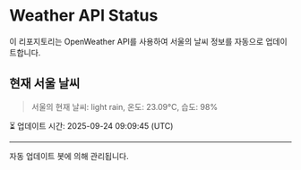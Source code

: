 
# Weather API Status

이 리포지토리는 OpenWeather API를 사용하여 서울의 날씨 정보를 자동으로 업데이트합니다.

## 현재 서울 날씨
> 서울의 현재 날씨: light rain, 온도: 23.09°C, 습도: 98%

⏳ 업데이트 시간: 2025-09-24 09:09:45 (UTC)

---
자동 업데이트 봇에 의해 관리됩니다.
